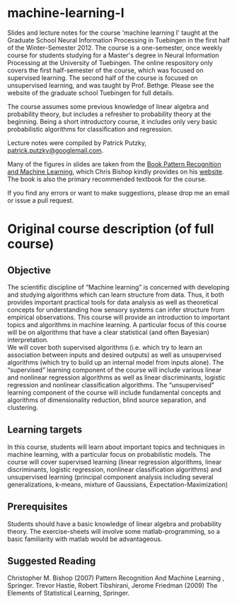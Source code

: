 # machine-learning-I

Slides and lecture notes for the  course 'machine learning I' taught at the Graduate School Neural Information Processing in Tuebingen in the first half of the Winter-Semester 2012. The course is a one-semester, once weekly course for students studying for a Master's degree in Neural Information Processing at the University of Tuebingen.  The online respository only covers the first half-semester of the course, which was focused on supervised learning.  The second half of the course is focused on unsupervised learning, and was taught by Prof. Bethge.   Please see the website of the graduate school Tuebingen for full details.

The course assumes some previous knowledge of linear algebra and probability theory, but includes a refresher to probability theory at the beginning. Being a short introductory course, it includes only very basic probabilistic algorithms for classification and regression.

Lecture notes were compiled by Patrick Putzky, patrick.putzky@googlemail.com.

Many of the figures in slides are taken from the [Book Pattern Recognition and Machine Learning](http://research.microsoft.com/en-us/um/people/cmbishop/prml/index.htm), which Chris Bishop kindly provides on his [website](http://research.microsoft.com/en-us/um/people/cmbishop/prml/webfigs.htm). The book is also the primary recommended textbook for the course.

If you find any errors or want to make suggestions, please drop me an email or issue a pull request.

# Original course description (of full course)

## Objective

The scientific discipline of “Machine learning” is concerned with developing and studying algorithms which can learn structure from data. Thus, it both provides important practical tools for data analysis as well as theoretical concepts for understanding how sensory systems can infer structure from empirical observations. This course will provide an introduction to important topics and algorithms in machine learning. A particular focus of this course will be on algorithms that have a clear statistical (and often Bayesian) interpretation.  
We will cover both supervised algorithms (i.e. which try to learn an association between inputs and desired outputs) as well as unsupervised algorithms (which try to build up an internal model from inputs alone). The “supervised” learning component of the course will include various linear and nonlinear regression algorithms as well as linear discriminants, logistic regression and nonlinear classification algorithms. The “unsupervised” learning component of the course will include fundamental concepts and algorithms of dimensionality reduction, blind source separation, and clustering.

## Learning targets

In this course, students will learn about important topics and techniques in machine learning, with a particular focus on probabilistic models. The course will cover supervised learning (linear regression algorithms, linear discriminants, logistic regression, nonlinear classification algorithms) and unsupervised learning (principal component analysis including several generalizations, k-means, mixture of Gaussians, Expectation-Maximization)
 
## Prerequisites

Students should have a basic knowledge of linear algebra and probability theory. The exercise-sheets will involve some matlab-programming, so a basic familiarity with matlab would be advantageous.

## Suggested Reading

Christopher M. Bishop (2007) Pattern Recognition And Machine Learning , Springer.
Trevor Hastie, Robert Tibshirani, Jerome Friedman (2009) The Elements of Statistical Learning, Springer.



